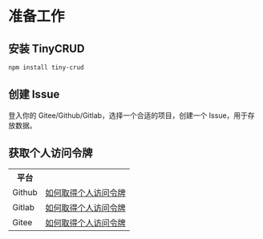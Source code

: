 # 准备工作

## 安装 TinyCRUD

```bash
npm install tiny-crud
```

## 创建 Issue

登入你的 Gitee/Github/Gitlab，选择一个合适的项目，创建一个 Issue，用于存放数据。

## 获取个人访问令牌

<table>
  <tr>
    <th>平台</th>
    <th></th>
  </tr>
  <tr>
    <td>Github</td>
    <td><a href="http://www.baidu.com/s?wd=Gitee个人访问令牌">如何取得个人访问令牌</a></td>
  </tr>
  <tr>
    <td>Gitlab</td>
    <td><a href="http://www.baidu.com/s?wd=Gitee个人访问令牌">如何取得个人访问令牌</a></td>
  </tr>
  <tr>
    <td>Gitee</td>
    <td><a href="http://www.baidu.com/s?wd=Gitee个人访问令牌">如何取得个人访问令牌</a></td>
  </tr>
</table>
